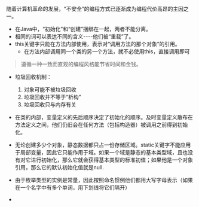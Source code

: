 随着计算机革命的发展，“不安全”的编程方式已逐渐成为编程代价高昂的主因之一。

* 在Java中，“初始化”和“创建”捆绑在一起，两者不能分离。
* 相同的词可以表达不同的含义----他们被“重载”了。
* this关键字只能在方法内部使用，表示对“调用方法的那个对象”的引用。
  * 在方法内部调用同一个类的另一个方法，就不必使用this，直接调用即可

> 遵循一种一致而直观的编程风格能节省时间和金钱。

* 垃圾回收机制：
  1. 对象可能不被垃圾回收
  2. 垃圾回收并不等于“析构”
  3. 垃圾回收只与内存有关
* 在类的内部，变量定义的先后顺序决定了初始化的顺序。及时变量定义散布在方法定义之间，他们仍旧会在任何方法（包括构造器）被调用之前得到初始化。
* 无论创建多少个对象，静态数据都只占一份存储区域。static关键字不能应用于局部变量，因此它只能作用于域。如果一个域是静态的基本类型域，且也没有对它进行初始化，那么它就会获得基本类型的标准初值；如果他是一个对象引用，那么它的默认初始化值就是null.

* 由于枚举类型的实例是常量，因此按照命名惯例他们都用大写字母表示（如果在一个名字中有多个单词，用下划线将它们隔开）
* 